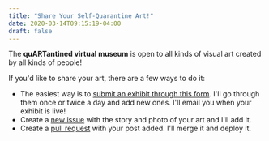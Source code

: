```yaml
---
title: "Share Your Self-Quarantine Art!"
date: 2020-03-14T09:15:19-04:00
draft: false
---
```


The **quARTantined virtual museum** is open to all kinds of visual art created by all kinds of people!

If you'd like to share your art, there are a few ways to do it:

* The easiest way is to [submit an exhibit through this form](https://forms.gle/ZNNjFBqLyJm5tMkX8). I'll go through them once or twice a day and add new ones. I'll email you when your exhibit is live!
* Create a [new issue](https://github.com/kplawver/quartantined/issues/new) with the story and photo of your art and I'll add it.
* Create a [pull request](https://github.com/kplawver/quartantined/) with your post added. I'll merge it and deploy it.
